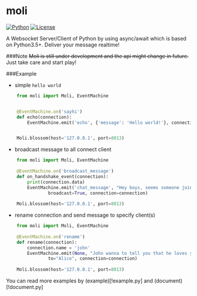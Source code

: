 # moli
[![Python](https://img.shields.io/badge/python-3.5%2B-green.svg)](Python) [![License](https://img.shields.io/badge/License-Apache%202.0-blue.svg)](LICENSE)

A Websocket Server/Client of Python by using async/await which is based on Python3.5+. Deliver your message realtime!

###Note
~~Moli is still under development and the api might change in future.~~ Just take care and start play!

###Example
+ simple `hello world`
```python
    from moli import Moli, EventMachine


    @EventMachine.on('sayhi')
    def echo(connection):
        EventMachine.emit('echo', {'message': 'Hello world!'}, connection=connection)


    Moli.blossom(host='127.0.0.1', port=8013)
```

+ broadcast message to all connect client
```python
    from moli import Moli, EventMachine
    
    @EventMachine.on('broadcast_message')
    def on_handshake_event(connection):
        print(connection.data)
        EventMachine.emit('chat_message', "Hey boys, seems someone join us!", 
                broadcast=True, connection=connection)
     
    Moli.blossom(host='127.0.0.1', port=8013)
```

+ rename connection and send message to specify client(s)
```python
    from moli import Moli, EventMachine
    
    @EventMachine.on('rename')
    def rename(connection):
        connection.name = 'john'
        EventMachine.emit(None, "John wanna to tell you that he loves you", 
                to="Alice", connection=connection)
    
    Moli.blossom(host='127.0.0.1', port=8013)
```

You can read more examples by (example)[!example.py] and (document)[!document.py]
